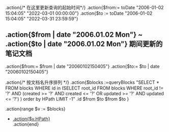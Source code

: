 .action{/* 在这里更新查询的起始时间*/}
.action{$from:= toDate "2006-01-02 15:04:05" "2022-03-01 00:00:00"}
.action{$to := toDate "2006-01-02 15:04:05" "2022-03-31 23:59:59"}

## .action{$from | date "2006.01.02  Mon"} \~  .action{$to | date "2006.01.02  Mon"} 期间更新的笔记文档


.action{$from:= $from | date "20060102150405"}
.action{$to:= $to | date "20060102150405"}

.action{/* 按文档名升序排列 */}
.action{$blocks :=queryBlocks "SELECT * FROM blocks WHERE id in (SELECT root_id FROM blocks WHERE root_id != '?' AND (created >= '?' AND created <= '?' OR updated >= '?' AND updated <= '?') ) order by HPath LIMIT -1" .id $from $to $from $to }


.action{range $v := $blocks}
- [.action{$v.HPath}](siyuan://blocks/.action{$v.ID})  
.action{end}
